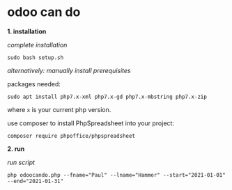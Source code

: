 # odoo can do

**1. installation**

*complete installation*

`sudo bash setup.sh`

*alternatively: manually install prerequisites*

packages needed:

`sudo apt install php7.x-xml php7.x-gd php7.x-mbstring php7.x-zip`

where `x` is your current php version.

use composer to install PhpSpreadsheet into your project:

`composer require phpoffice/phpspreadsheet`

**2. run**

*run script*

`php odoocando.php --fname="Paul" --lname="Hammer" --start="2021-01-01" --end="2021-01-31"`
